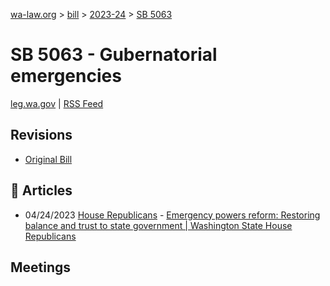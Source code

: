 [wa-law.org](/) > [bill](/bill/) > [2023-24](/bill/2023-24/) > [SB 5063](/bill/2023-24/sb/5063/)

# SB 5063 - Gubernatorial emergencies
[leg.wa.gov](https://app.leg.wa.gov/billsummary?BillNumber=5063&Year=2023&Initiative=false) | [RSS Feed](./rss.xml)

## Revisions
* [Original Bill](1/)

## 📰 Articles
* 04/24/2023 [House Republicans](/org/house_republicans/) - [Emergency powers reform: Restoring balance and trust to state government | Washington State House Republicans](https://houserepublicans.wa.gov/emergency-powers-reform/#:~:text=Senate%20Bill%205063)

## Meetings